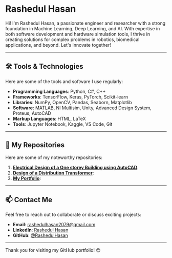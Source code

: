 # Rashedul Hasan

Hi! I'm Rashedul Hasan, a passionate engineer and researcher with a strong foundation in Machine Learning, Deep Learning, and AI. With expertise in both software development and hardware simulation tools, I thrive in creating solutions for complex problems in robotics, biomedical applications, and beyond. Let's innovate together!

---

## 🛠️ Tools & Technologies

Here are some of the tools and software I use regularly:

- **Programming Languages**: Python, C#, C++
- **Frameworks**: TensorFlow, Keras, PyTorch, Scikit-learn
- **Libraries**: NumPy, OpenCV, Pandas, Seaborn, Matplotlib
- **Software**: MATLAB, NI Multisim, Unity, Advanced Design System, Proteus, AutoCAD
- **Markup Languages**: HTML, LaTeX
- **Tools**: Jupyter Notebook, Kaggle, VS Code, Git

---

## 📂 My Repositories

Here are some of my noteworthy repositories:

1. [**Electrical Design of a One storey Building using AutoCAD**](https://github.com/Zeldris-X/AutoCAD): 
2. [**Design of a Distribution Transformer**](https://github.com/Zeldris-X/Transformer-Design): 
3. [**My Portfolio**](https://github.com/Zeldris-X/My_portfolio):


---

## 📫 Contact Me

Feel free to reach out to collaborate or discuss exciting projects:

- **Email**: [rashedulhasan2079@gmail.com](mailto:rashedulhasan2079@gmail.com)
- **LinkedIn**: [Rashedul Hasan](www.linkedin.com/in/rashedul-hasan-04874b31b)
- **GitHub**: [@RashedulHasan](https://github.com/Zeldris-X)

---

Thank you for visiting my GitHub portfolio! 😊
